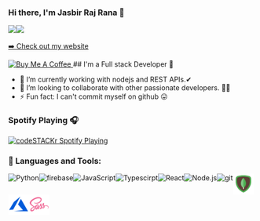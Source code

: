 ### Hi there, I'm Jasbir Raj Rana 👋

<p><a href="https://www.linkedin.com/in/jasbirrajrana/"><img src="https://img.shields.io/badge/linkedin-%230077B5.svg?&style=for-the-badge&logo=linkedin&logoColor=white" height=25></a><a href="https://www.instagram.com/jasbirrajrana_/"><img src="https://img.shields.io/badge/instagram-%23E4405F.svg?&style=for-the-badge&logo=instagram&logoColor=white" height=25></a></p>

<p><a href="https://jasbirrajrana.live">➡️ Check out my website</a></p>

 <a href="https://www.buymeacoffee.com/jasbirrajrana" target="_blank" rel="noreferrer nofollow">
      <img src="https://cdn.buymeacoffee.com/buttons/default-red.png" alt="Buy Me A Coffee" height="40" width="170" >
    </a>
## I'm a Full stack Developer 🚀

- 🌱 I’m currently working with nodejs and REST APIs.✔
- 👯 I’m looking to collaborate with other passionate developers. 🧑‍🚀
- ⚡ Fun fact: I can't commit myself on github 😛

### Spotify Playing 🎧

[<img src="https://now-playing-codestackr.vercel.app/api/spotify-playing" alt="codeSTACKr Spotify Playing" width="350" />](https://open.spotify.com/album/7qZlvp1F537sdjGdIB7R4j?si=gK4ZJOZWTZu9Ul_po-STlQ)

### 🔨 Languages and Tools:

<a href="https://www.python.org" target="_blank"><img align="left" alt="Python" height ="42px" src="https://raw.githubusercontent.com/rahul-jha98/github_readme_icons/main/language_and_tools/square/python/python.svg"></a>

<a href="https://firebase.google.com/" target="_blank"> <img align="left" src="https://raw.githubusercontent.com/rahul-jha98/github_readme_icons/main/language_and_tools/square/firebase/firebase.svg" alt="firebase" height ="42px"/></a>

<a href="https://developer.mozilla.org/en-US/docs/Web/JavaScript" target="_blank"> <img align="left" alt="JavaScript" height ="42px"  src="https://raw.githubusercontent.com/rahul-jha98/github_readme_icons/main/language_and_tools/square/javascript/javascript.svg"></a>

<a href="https://www.typescriptlang.org/" target="_blank"><img align="left" alt="Typescirpt" height ="42px" src="https://raw.githubusercontent.com/rahul-jha98/github_readme_icons/main/language_and_tools/square/typescript/typescript.svg"></a>

<a href="https://reactjs.org/" target="_blank"> <img align="left" alt="React" height ="42px" src="https://raw.githubusercontent.com/rahul-jha98/github_readme_icons/main/language_and_tools/square/react/react.svg"></a>

<a href="https://nodejs.org" target="_blank"><img align="left" alt="Node.js" height ="42px" src="https://raw.githubusercontent.com/rahul-jha98/github_readme_icons/main/language_and_tools/square/node/node.svg"></a>

<a href="https://git-scm.com/" target="_blank"><img src="https://raw.githubusercontent.com/rahul-jha98/github_readme_icons/main/language_and_tools/square/git-scm/git-scm.svg" align="left" alt="git" height='42px'/></a>

<a href="https://git-scm.com/" target="_blank"><img src="./assets/mongodb.svg" align="left" alt="git" height='42px'/></a>
<a href="https://git-scm.com/" target="_blank"><img src="./assets/azure.svg" align="left" alt="git" height='42px'/></a>
<a href="https://git-scm.com/" target="_blank"><img src="./assets/sass.svg" align="left" alt="git" height='42px'/></a>

<br>

[website]: https://jasbirrajrana.live/
[twitter]: https://twitter.com/JasbiRajRana3
[instagram]: https://instagram.com/jasbirrajrana_
[linkedin]: https://www.linkedin.com/in/jasbirrajrana/
